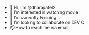 - 👋 Hi, I’m @dharapatel2
- 👀 I’m interested in watching movie
- 🌱 I’m currently learning it
- 💞️ I’m looking to collaborate on DEV C
- 📫 How to reach me via email.

<!---
dharapatel2/dharapatel2 is a ✨ special ✨ repository because its `README.md` (this file) appears on your GitHub profile.
You can click the Preview link to take a look at your changes.
--->
